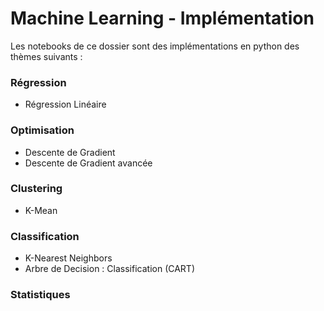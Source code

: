 # Machine Learning - Implémentation 

Les notebooks de ce dossier sont des implémentations en python des thèmes suivants : 

### Régression 
- Régression Linéaire 

### Optimisation
- Descente de Gradient
- Descente de Gradient avancée

### Clustering
- K-Mean

### Classification
- K-Nearest Neighbors
- Arbre de Decision : Classification (CART)

### Statistiques
